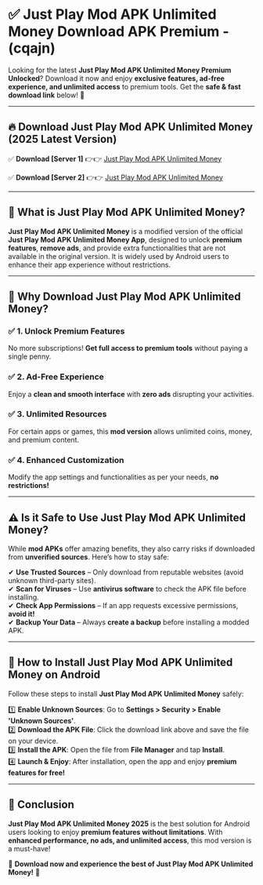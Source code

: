 
# ✅ Just Play Mod APK Unlimited Money Download APK Premium -  (cqajn) 

Looking for the latest **Just Play Mod APK Unlimited Money Premium Unlocked**? Download it now and enjoy **exclusive features, ad-free experience, and unlimited access** to premium tools. Get the **safe & fast download link** below! 🚀

---

## 🔥 Download Just Play Mod APK Unlimited Money (2025 Latest Version)

✅ **Download [Server 1]** 👉👉 [Just Play Mod APK Unlimited Money ](https://apkcomod.com?title=Just_Play_Mod_APK_Unlimited_Money)  

✅ **Download [Server 2]** 👉👉 [Just Play Mod APK Unlimited Money ](https://apkcomod.com?title=Just_Play_Mod_APK_Unlimited_Money)  


---

## 📌 What is Just Play Mod APK Unlimited Money?

**Just Play Mod APK Unlimited Money** is a modified version of the official **Just Play Mod APK Unlimited Money App**, designed to unlock **premium features**, **remove ads**, and provide extra functionalities that are not available in the original version. It is widely used by Android users to enhance their app experience without restrictions.

---

## 🌟 Why Download Just Play Mod APK Unlimited Money?

### ✅ 1. Unlock Premium Features
No more subscriptions! **Get full access to premium tools** without paying a single penny.

### ✅ 2. Ad-Free Experience
Enjoy a **clean and smooth interface** with **zero ads** disrupting your activities.

### ✅ 3. Unlimited Resources
For certain apps or games, this **mod version** allows unlimited coins, money, and premium content.

### ✅ 4. Enhanced Customization
Modify the app settings and functionalities as per your needs, **no restrictions!**

---

## ⚠️ Is it Safe to Use Just Play Mod APK Unlimited Money?

While **mod APKs** offer amazing benefits, they also carry risks if downloaded from **unverified sources**. Here’s how to stay safe:

✔ **Use Trusted Sources** – Only download from reputable websites (avoid unknown third-party sites).  
✔ **Scan for Viruses** – Use **antivirus software** to check the APK file before installing.  
✔ **Check App Permissions** – If an app requests excessive permissions, **avoid it!**  
✔ **Backup Your Data** – Always **create a backup** before installing a modded APK.

---

## 📲 How to Install Just Play Mod APK Unlimited Money on Android

Follow these steps to install **Just Play Mod APK Unlimited Money** safely:

1️⃣ **Enable Unknown Sources**: Go to **Settings > Security > Enable 'Unknown Sources'**.  
2️⃣ **Download the APK File**: Click the download link above and save the file on your device.  
3️⃣ **Install the APK**: Open the file from **File Manager** and tap **Install**.  
4️⃣ **Launch & Enjoy**: After installation, open the app and enjoy **premium features for free!**

---

## 🚀 Conclusion

**Just Play Mod APK Unlimited Money 2025** is the best solution for Android users looking to enjoy **premium features without limitations**. With **enhanced performance, no ads, and unlimited access**, this mod version is a must-have!

🔻 **Download now and experience the best of Just Play Mod APK Unlimited Money!** 🔻

